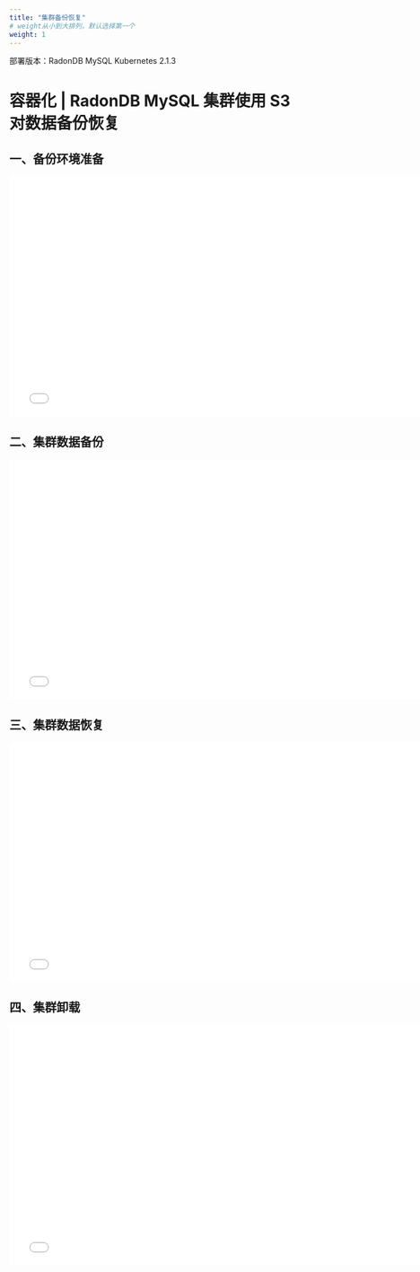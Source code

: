 ```yaml
---
title: "集群备份恢复"
# weight从小到大排列，默认选择第一个
weight: 1
---
```


部署版本：RadonDB MySQL Kubernetes 2.1.3

# 容器化 | RadonDB MySQL 集群使用 S3 对数据备份恢复
<!-- 宽固定760px 一般选择16:9或4:3 -->

## 一、备份环境准备
<iframe width="760" height="427" src="//player.bilibili.com/player.html?aid=510896127&bvid=BV19u411y7op&cid=582027192&page=1" scrolling="no" border="0" frameborder="no" framespacing="0" allowfullscreen="true"> </iframe>

## 二、集群数据备份
<iframe width="760" height="427" src="//player.bilibili.com/player.html?aid=553420241&bvid=BV1Ni4y1m7eb&cid=582027564&page=1" scrolling="no" border="0" frameborder="no" framespacing="0" allowfullscreen="true"> </iframe>

## 三、集群数据恢复
<iframe width="760" height="427" src="//player.bilibili.com/player.html?aid=768416651&bvid=BV1ir4y1J7op&cid=582027565&page=1" scrolling="no" border="0" frameborder="no" framespacing="0" allowfullscreen="true"> </iframe>

## 四、集群卸载
<iframe width="760" height="427" src="//player.bilibili.com/player.html?aid=510994664&bvid=BV1ku411k7m3&cid=582027461&page=1" scrolling="no" border="0" frameborder="no" framespacing="0" allowfullscreen="true"> </iframe>
